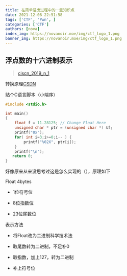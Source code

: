 ```yaml
---
title: 在简单溢出过程中的一些知识点
date: 2021-12-08 22:51:58
tags: ['CTF', 'Pwn', ]
categories: ['CTF']
authors: [nova]
index_img: https://novanoir.moe/img/ctf_logo_1.png
banner_img: https://novanoir.moe/img/ctf_logo_1.png
---
```

## 浮点数的十六进制表示

> [ciscn_2019_n_1](https://buuoj.cn/challenges#ciscn_2019_n_1)

转换原理[CSDN](https://blog.csdn.net/dongyuguoai/article/details/80604166)

贴个C语言脚本（小端序）

<!--truncate-->

```c
#include <stdio.h>

int main()
{
    float f = 11.28125; // Change Float Here
    unsigned char * ptr = (unsigned char *) &f;
	printf("0x");
	for( int i=3;i>=0;i-- ) {
		printf("%02X", ptr[i]);
	}
	printf("\n");
   return 0;
}
```

好像原来从来没思考过这是怎么实现的（），原理如下

Float 4bytes

- 1位符号位

- 8位指数位

- 23位尾数位

表示方法

- 将Float改为二进制科学技术法

- 取尾数转为二进制，不足补0

- 取指数，加上127，转为二进制
- 补上符号位

